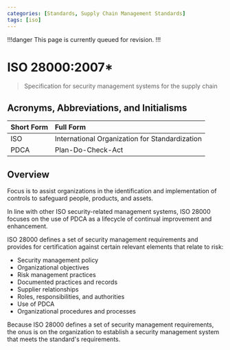 ```yaml
---
categories: [Standards, Supply Chain Management Standards]
tags: [iso]
---
```


!!!danger
This page is currently queued for revision.
!!!

# ISO 28000:2007*

> Specification for security management systems for the supply chain

## Acronyms, Abbreviations, and Initialisms

Short Form | Full Form
:--- | :---
ISO | International Organization for Standardization
PDCA | Plan-Do-Check-Act

## Overview

Focus is to assist organizations in the identification and implementation of controls to safeguard people, products, and assets.

In line with other ISO security-related management systems, ISO 28000 focuses on the use of PDCA as a lifecycle of continual improvement and enhancement.

ISO 28000 defines a set of security management requirements and provides for certification against certain relevant elements that relate to risk:

- Security management policy
- Organizational objectives
- Risk management practices
- Documented practices and records
- Supplier relationships
- Roles, responsibilities, and authorities
- Use of PDCA
- Organizational procedures and processes

Because ISO 28000 defines a set of security management requirements, the onus is on the organization to establish a security management system that meets the standard's requirements.
